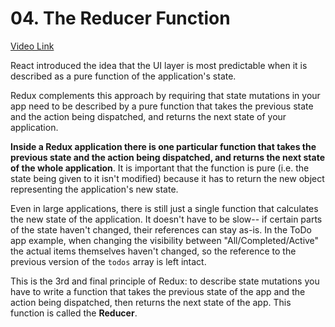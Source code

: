 # 04. The Reducer Function
[Video Link](https://egghead.io/lessons/javascript-redux-the-reducer-function)

React introduced the idea that the UI layer is most predictable when it is described as a pure function of the application's state.

Redux complements this approach by requiring that state mutations in your app need to be described by a pure function that takes the previous state and the action being dispatched, and returns the next state of your application.

**Inside a Redux application there is one particular function that takes the previous state and the action being dispatched, and returns the next state of the whole application**. It is important that the function is pure (i.e. the state being given to it isn't modified) because it has to return the new object representing the application's new state.

Even in large applications, there is still just a single function that calculates the new state of the application. It doesn't have to be slow-- if certain parts of the state haven't changed, their references can stay as-is. In the ToDo app example, when changing the visibility between "All/Completed/Active" the actual items themselves haven't changed, so the reference to the previous version of the `todos` array is left intact.

This is the 3rd and final principle of Redux: to describe state mutations you have to write a function that takes the previous state of the app and the action being dispatched, then returns the next state of the app. This function is called the **Reducer**.
